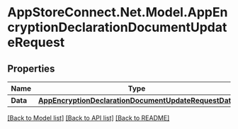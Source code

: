 # AppStoreConnect.Net.Model.AppEncryptionDeclarationDocumentUpdateRequest

## Properties

Name | Type | Description | Notes
------------ | ------------- | ------------- | -------------
**Data** | [**AppEncryptionDeclarationDocumentUpdateRequestData**](AppEncryptionDeclarationDocumentUpdateRequestData.md) |  | 

[[Back to Model list]](../README.md#documentation-for-models) [[Back to API list]](../README.md#documentation-for-api-endpoints) [[Back to README]](../README.md)

